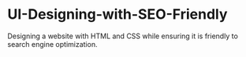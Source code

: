 # UI-Designing-with-SEO-Friendly
Designing a website with HTML and CSS while ensuring it is friendly to search engine optimization.
